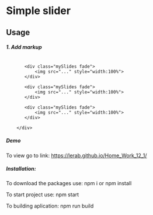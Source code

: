 # Simple slider

## Usage

##### 1. Add markup
```<div id="slideshow-container">

       <div class="mySlides fade">
           <img src="..." style="width:100%">
       </div>

       <div class="mySlides fade">
           <img src="..." style="width:100%">
       </div>

       <div class="mySlides fade">
           <img src="..." style="width:100%">
       </div>

    </div>
```

##### Demo

 To view go to link: https://lerab.github.io/Home_Work_12_1/

##### Installation:

To download the packages use: npm i or npm install

To start project use: npm start

To building aplication: npm run build
